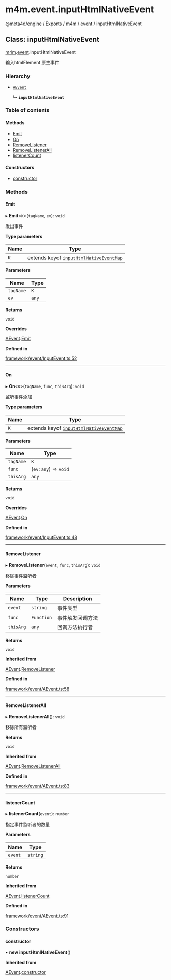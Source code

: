 # m4m.event.inputHtmlNativeEvent

[@meta4d/engine](../) / [Exports](../modules/) / [m4m](../modules/m4m.md) / [event](../modules/m4m.event.md) / inputHtmlNativeEvent

## Class: inputHtmlNativeEvent

[m4m](../modules/m4m.md).[event](../modules/m4m.event.md).inputHtmlNativeEvent

输入htmlElement 原生事件

### Hierarchy

*   [`AEvent`](m4m.AEvent.md)

    ↳ **`inputHtmlNativeEvent`**

### Table of contents

#### Methods

* [Emit](m4m.event.inputHtmlNativeEvent.md#emit)
* [On](m4m.event.inputHtmlNativeEvent.md#on)
* [RemoveListener](m4m.event.inputHtmlNativeEvent.md#removelistener)
* [RemoveListenerAll](m4m.event.inputHtmlNativeEvent.md#removelistenerall)
* [listenerCount](m4m.event.inputHtmlNativeEvent.md#listenercount)

#### Constructors

* [constructor](m4m.event.inputHtmlNativeEvent.md#constructor)

### Methods

#### Emit

▸ **Emit**<`K`>(`tagName`, `ev`): `void`

发出事件

**Type parameters**

| Name | Type                                                                                          |
| ---- | --------------------------------------------------------------------------------------------- |
| `K`  | extends keyof [`inputHtmlNativeEventMap`](../interfaces/m4m.event.inputHtmlNativeEventMap.md) |

**Parameters**

| Name      | Type  |
| --------- | ----- |
| `tagName` | `K`   |
| `ev`      | `any` |

**Returns**

`void`

**Overrides**

[AEvent](m4m.AEvent.md).[Emit](m4m.AEvent.md#emit)

**Defined in**

[framework/event/InputEvent.ts:52](https://github.com/meta4d-me/meta4d-engine/blob/cf6bfe6/src/framework/event/InputEvent.ts#L52)

***

#### On

▸ **On**<`K`>(`tagName`, `func`, `thisArg`): `void`

监听事件添加

**Type parameters**

| Name | Type                                                                                          |
| ---- | --------------------------------------------------------------------------------------------- |
| `K`  | extends keyof [`inputHtmlNativeEventMap`](../interfaces/m4m.event.inputHtmlNativeEventMap.md) |

**Parameters**

| Name      | Type                    |
| --------- | ----------------------- |
| `tagName` | `K`                     |
| `func`    | (`ev`: `any`) => `void` |
| `thisArg` | `any`                   |

**Returns**

`void`

**Overrides**

[AEvent](m4m.AEvent.md).[On](m4m.AEvent.md#on)

**Defined in**

[framework/event/InputEvent.ts:48](https://github.com/meta4d-me/meta4d-engine/blob/cf6bfe6/src/framework/event/InputEvent.ts#L48)

***

#### RemoveListener

▸ **RemoveListener**(`event`, `func`, `thisArg`): `void`

移除事件监听者

**Parameters**

| Name      | Type       | Description |
| --------- | ---------- | ----------- |
| `event`   | `string`   | 事件类型        |
| `func`    | `Function` | 事件触发回调方法    |
| `thisArg` | `any`      | 回调方法执行者     |

**Returns**

`void`

**Inherited from**

[AEvent](m4m.AEvent.md).[RemoveListener](m4m.AEvent.md#removelistener)

**Defined in**

[framework/event/AEvent.ts:58](https://github.com/meta4d-me/meta4d-engine/blob/cf6bfe6/src/framework/event/AEvent.ts#L58)

***

#### RemoveListenerAll

▸ **RemoveListenerAll**(): `void`

移除所有监听者

**Returns**

`void`

**Inherited from**

[AEvent](m4m.AEvent.md).[RemoveListenerAll](m4m.AEvent.md#removelistenerall)

**Defined in**

[framework/event/AEvent.ts:83](https://github.com/meta4d-me/meta4d-engine/blob/cf6bfe6/src/framework/event/AEvent.ts#L83)

***

#### listenerCount

▸ **listenerCount**(`event`): `number`

指定事件监听者的数量

**Parameters**

| Name    | Type     |
| ------- | -------- |
| `event` | `string` |

**Returns**

`number`

**Inherited from**

[AEvent](m4m.AEvent.md).[listenerCount](m4m.AEvent.md#listenercount)

**Defined in**

[framework/event/AEvent.ts:91](https://github.com/meta4d-me/meta4d-engine/blob/cf6bfe6/src/framework/event/AEvent.ts#L91)

### Constructors

#### constructor

• **new inputHtmlNativeEvent**()

**Inherited from**

[AEvent](m4m.AEvent.md).[constructor](m4m.AEvent.md#constructor)
